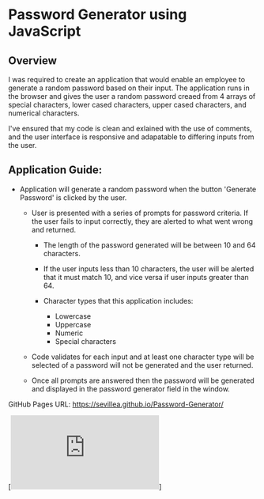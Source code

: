 # Password Generator using JavaScript

## Overview

I was required to create an application that would enable an employee to generate a random password based on their input. The application runs in the browser and gives the user a random password creaed from 4 arrays of special characters, lower cased characters, upper cased characters, and numerical characters.

I've ensured that my code is clean and exlained with the use of comments, and the user interface is responsive and adapatable to differing inputs from the user. 


## Application Guide:


* Application will generate a random password when the button 'Generate Password' is clicked by the user.

  * User is presented with a series of prompts for password criteria. If the user fails to input correctly, they are alerted to what went wrong and returned.

    * The length of the password generated will be between 10 and 64 characters. 

    * If the user inputs less than 10 characters, the user will be alerted that it must match 10, and vice versa if user inputs greater than 64.

    * Character types that this application includes:
      * Lowercase
      * Uppercase
      * Numeric
      * Special characters 

  * Code validates for each input and at least one character type will be selected of a password will not be generated and the user returned.

  * Once all prompts are answered then the password will be generated and displayed in the password generator field in the window. 


  
GitHub Pages URL: https://sevillea.github.io/Password-Generator/ 

[![image of Password Generator Application](https://github.com/Sevillea/Password-Generator/blob/main/Images/Initial-Input-Error.pdf)]





